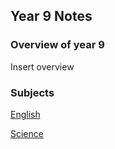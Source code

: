 <body>
  <h2>Year 9 Notes</h2>
  <h3>Overview of year 9</h3>
  <p>Insert overview</p>
  <h3>Subjects</h3>
  <p><a href="https://shan-mei.github.io/shanmeis-notes/notes/year-9/english.html">English</a></p>
  <p><a href="https://shan-mei.github.io/shanmeis-notes/notes/year-9/science.html">Science</a></p>
</body>
